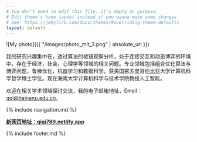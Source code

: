 ```yaml
---
# You don't need to edit this file, it's empty on purpose.
# Edit theme's home layout instead if you wanna make some changes
# See: https://jekyllrb.com/docs/themes/#overriding-theme-defaults
layout: default
---
```


<!-- ![photo](images/Qi_photo2.JPG) -->

![My photo]({{ "/images/photo_mit_3.png" | absolute_url }})

我的研究兴趣集中在，透过算法的棱镜观察分析，处于连接交互和动态博弈的环境中，存在于经济，社会，心理学等领域的相关问题。专业领域包括组合优化算法与博弈问题，鲁棒优化，机器学习和数据科学。获美国密苏里哥伦比亚大学计算机科学哲学博士学位。现在海南大学计算机科学与技术学院教授人工智能。

欢迎在相关学术领域探讨交流，我的电子邮箱地址，Email： qqi@hainanu.edu.cn。



<!--请访问新的网页地址，[https://qiqi789.netlify.app](https://qiqi789.netlify.app)-->

{% include navigation.md %}

[**新网页地址：qiqi789.netlify.app**](https://qiqi789.netlify.app)

{% include footer.md %}
